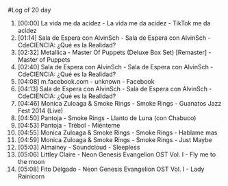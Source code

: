 #Log of 20 day

1. [00:00] La vida me da acidez - La vida me da acidez - TikTok me da acidez
1. [01:14] Sala de Espera con AlvinSch - Sala de Espera con AlvinSch - CdeCIENCIA: ¿Qué es la Realidad?
1. [02:32] Metallica - Master Of Puppets (Deluxe Box Set) [Remaster] - Master of Puppets
1. [02:40] Sala de Espera con AlvinSch - Sala de Espera con AlvinSch - CdeCIENCIA: ¿Qué es la Realidad?
1. [04:08] m.facebook.com - unknown - Facebook
1. [04:13] Sala de Espera con AlvinSch - Sala de Espera con AlvinSch - CdeCIENCIA: ¿Qué es la Realidad?
1. [04:46] Monica Zuloaga & Smoke Rings - Smoke Rings - Guanatos Jazz Fest 2014 (Live)
1. [04:50] Pantoja - Smoke Rings - Llanto de Luna (con Chabuco)
1. [04:53] Pantoja - Trébol - Miénteme
1. [04:55] Monica Zuloaga & Smoke Rings - Smoke Rings - Hablame mas
1. [04:59] Monica Zuloaga & Smoke Rings - Smoke Rings - Just Maybe
1. [05:03] Almainey - Soundcloud - Sleepless
1. [05:06] Littley Claire - Neon Genesis Evangelion OST Vol. I - Fly me to the moon
1. [05:08] Fito Delgado - Neon Genesis Evangelion OST Vol. I - Lady Rainicorn
